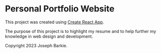 # Personal Portfolio Website

This project was created using [Create React App](https://github.com/facebook/create-react-app).

The purpose of this project is to highlight my resume and to help further my knowledge in web design and development.

Copyright 2023 Joseph Barkie.